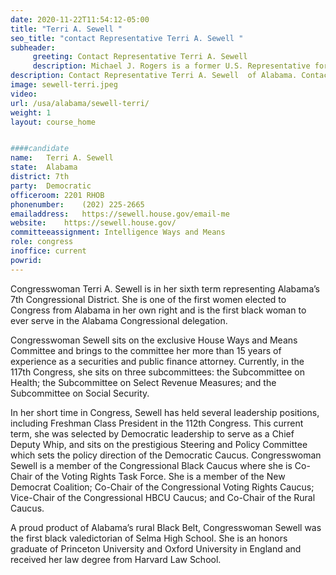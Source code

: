 ```yaml
---
date: 2020-11-22T11:54:12-05:00
title: "Terri A. Sewell "
seo_title: "contact Representative Terri A. Sewell "
subheader:
     greeting: Contact Representative Terri A. Sewell  
     description: Michael J. Rogers is a former U.S. Representative for Michigan's 8th congressional district. A member of the Republican Party, Rogers served from 2001 to 2015. From 2011 to 2015, he was Chairman of the Permanent Select Committee on Intelligence. Rogers has a contract to speak on national-security topics on CNN.
description: Contact Representative Terri A. Sewell  of Alabama. Contact information for Terri A. Sewell  includes email address, phone number, and mailing address.
image: sewell-terri.jpeg
video: 
url: /usa/alabama/sewell-terri/
weight: 1
layout: course_home


####candidate
name:	Terri A. Sewell 
state:	Alabama
district: 7th
party:	Democratic
officeroom:	2201 RHOB
phonenumber:	(202) 225-2665
emailaddress:	https://sewell.house.gov/email-me
website:	https://sewell.house.gov/
committeeassignment: Intelligence Ways and Means
role: congress
inoffice: current
powrid: 
---
```


Congresswoman Terri A. Sewell is in her sixth term representing Alabama’s 7th Congressional District.  She is one of the first women elected to Congress from Alabama in her own right and is the first black woman to ever serve in the Alabama Congressional delegation.

Congresswoman Sewell sits on the exclusive House Ways and Means Committee and brings to the committee her more than 15 years of experience as a securities and public finance attorney.  Currently, in the 117th Congress, she sits on three subcommittees: the Subcommittee on Health; the Subcommittee on Select Revenue Measures; and the Subcommittee on Social Security.

In her short time in Congress, Sewell has held several leadership positions, including Freshman Class President in the 112th Congress. This current term, she was selected by Democratic leadership to serve as a Chief Deputy Whip, and sits on the prestigious Steering and Policy Committee which sets the policy direction of the Democratic Caucus. Congresswoman Sewell is a member of the Congressional Black Caucus where she is Co-Chair of the Voting Rights Task Force. She is a member of the New Democrat Coalition; Co-Chair of the Congressional Voting Rights Caucus; Vice-Chair of the Congressional HBCU Caucus; and Co-Chair of the Rural Caucus. 

A proud product of Alabama’s rural Black Belt, Congresswoman Sewell was the first black valedictorian of Selma High School. She is an honors graduate of Princeton University and Oxford University in England and received her law degree from Harvard Law School.